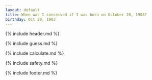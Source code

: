 ```yaml
---
layout: default
title: When was I conceived if I was born on October 20, 1903?
birthday: Oct 20, 1903
---
```


{% include header.md %}

{% include guess.md %}

{% include calculate.md %}

{% include safety.md %}

{% include footer.md %}



